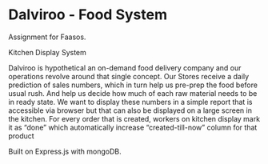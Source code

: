 # Dalviroo - Food System
Assignment for Faasos.


Kitchen Display System


Dalviroo is hypothetical  an on-demand food delivery company and our operations revolve around that single concept. Our Stores receive a daily prediction of sales numbers, which in turn help us pre-prep the food before usual rush. And help us decide how much of each raw material needs to be in ready state. We want to display these numbers in a simple report that is accessible via browser but that can also be displayed on a large screen in the kitchen. For every order that is created, workers on kitchen display mark it as “done” which automatically increase “created-till-now” column for that product

Built on Express.js with mongoDB.
